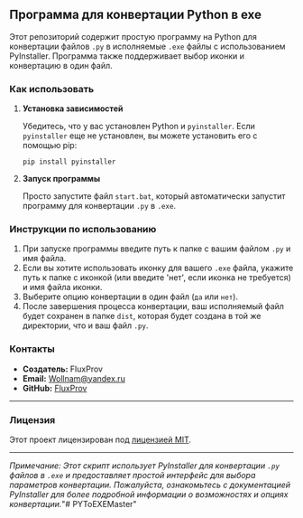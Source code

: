 ## Программа для конвертации Python в exe

Этот репозиторий содержит простую программу на Python для конвертации файлов `.py` в исполняемые `.exe` файлы с использованием PyInstaller. Программа также поддерживает выбор иконки и конвертацию в один файл.

### Как использовать

1. **Установка зависимостей**

   Убедитесь, что у вас установлен Python и `pyinstaller`. Если `pyinstaller` еще не установлен, вы можете установить его с помощью pip:

   ```
   pip install pyinstaller
   ```

2. **Запуск программы**

   Просто запустите файл `start.bat`, который автоматически запустит программу для конвертации `.py` в `.exe`.

### Инструкции по использованию

1. При запуске программы введите путь к папке с вашим файлом `.py` и имя файла.
2. Если вы хотите использовать иконку для вашего `.exe` файла, укажите путь к папке с иконкой (или введите 'нет', если иконка не требуется) и имя файла иконки.
3. Выберите опцию конвертации в один файл (`да` или `нет`).
4. После завершения процесса конвертации, ваш исполняемый файл будет сохранен в папке `dist`, которая будет создана в той же директории, что и ваш файл `.py`.

### Контакты

- **Создатель:** FluxProv
- **Email:** Wollnam@yandex.ru
- **GitHub:** [FluxProv](https://github.com/FluxProv)

---

### Лицензия

Этот проект лицензирован под [лицензией MIT](LICENSE).

---

*Примечание: Этот скрипт использует PyInstaller для конвертации `.py` файлов в `.exe` и предоставляет простой интерфейс для выбора параметров конвертации. Пожалуйста, ознакомьтесь с документацией PyInstaller для более подробной информации о возможностях и опциях конвертации.*"# PYToEXEMaster" 
